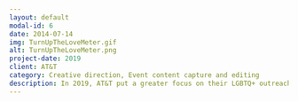```yaml
---
layout: default
modal-id: 6
date: 2014-07-14
img: TurnUpTheLoveMeter.gif
alt: TurnUpTheLoveMeter.png
project-date: 2019
client: AT&T
category: Creative direction, Event content capture and editing
description: In 2019, AT&T put a greater focus on their LGBTQ+ outreach with the campaign "#TurnUpTheLove". As part of this initiative, I went to five events (PSIFF, Sundance, GLAAD Media Awards, GLAAD Media Awards, Utah Pride, and LOVELOUD Music Festival) and captured real-time IG story content for @AT&T, as well as oversaw premium in-feed content used organically and in paid media. 
---
```

